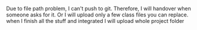 Due to file path problem, I can't push to git.
Therefore, I will handover when someone asks for it.
Or I will upload only a few class files you can replace.
when I finish all the stuff and integrated I will upload whole project folder